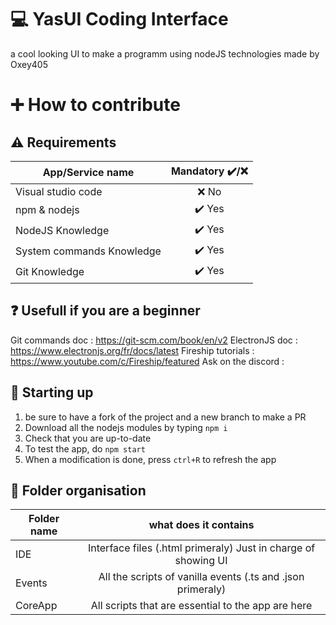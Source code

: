 # 💻 YasUI Coding Interface
a cool looking UI to make a programm using nodeJS technologies
made by Oxey405
# ➕ How to contribute
## ⚠️ Requirements
| App/Service name         | Mandatory ✔️/❌
|--------------|:-----:|
| Visual studio code |  ❌ No |
| npm & nodejs |  ✔️ Yes|
| NodeJS Knowledge | ✔️ Yes|
| System commands Knowledge | ✔️ Yes|
| Git Knowledge | ✔️ Yes|
## ❓ Usefull if you are a beginner
Git commands doc : https://git-scm.com/book/en/v2
ElectronJS doc : https://www.electronjs.org/fr/docs/latest
Fireship tutorials : https://www.youtube.com/c/Fireship/featured
Ask on the discord : 
## 🏁 Starting up
1. be sure to have a fork of the project and a new branch to make a PR
2. Download all the nodejs modules by typing `npm i`
3. Check that you are up-to-date
4. To test the app, do `npm start`
5. When a modification is done, press `ctrl+R` to refresh the app
## 📁 Folder organisation
| Folder name         | what does it contains
|--------------|:-----:|
| IDE |  Interface files (.html primeraly) Just in charge of showing UI|
| Events |  All the scripts of vanilla events (.ts and .json primeraly) |
| CoreApp |  All scripts that are essential to the app are here |